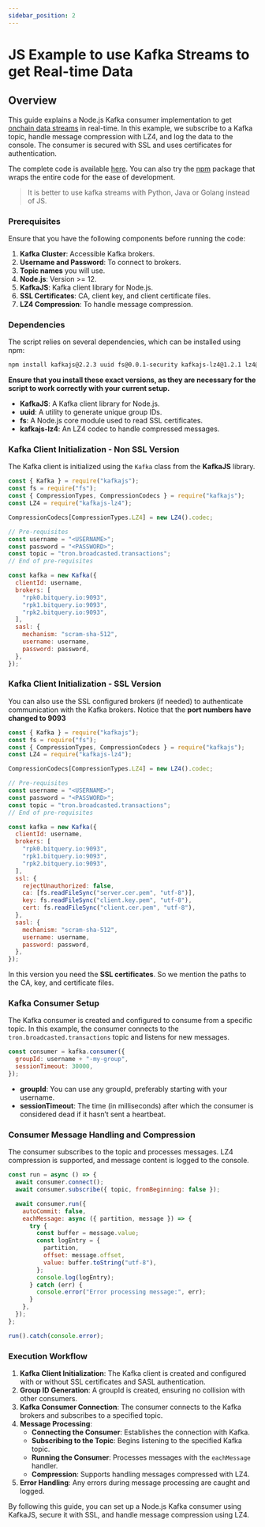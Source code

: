 ```yaml
---
sidebar_position: 2
---
```


# JS Example to use Kafka Streams to get Real-time Data

## Overview

This guide explains a Node.js Kafka consumer implementation to get [onchain data streams](https://bitquery.io/products/streaming) in real-time. In this example, we subscribe to a Kafka topic, handle message compression with LZ4, and log the data to the console. The consumer is secured with SSL and uses certificates for authentication.

The complete code is available [here](https://github.com/bitquery/kafka-consumer-example). You can also try the [npm](https://www.npmjs.com/package/bitquery-kafka) package that wraps the entire code for the ease of development.

> It is better to use kafka streams with Python, Java or Golang instead of JS.

### Prerequisites

Ensure that you have the following components before running the code:

1. **Kafka Cluster**: Accessible Kafka brokers.
2. **Username and Password**: To connect to brokers.
3. **Topic names** you will use.
4. **Node.js**: Version >= 12.
5. **KafkaJS**: Kafka client library for Node.js.
6. **SSL Certificates**: CA, client key, and client certificate files.
7. **LZ4 Compression**: To handle message compression.

### Dependencies

The script relies on several dependencies, which can be installed using npm:

```bash
npm install kafkajs@2.2.3 uuid fs@0.0.1-security kafkajs-lz4@1.2.1 lz4@0.6.5 lz4-asm@0.4.2

```

**Ensure that you install these exact versions, as they are necessary for the script to work correctly with your current setup.**

- **KafkaJS**: A Kafka client library for Node.js.
- **uuid**: A utility to generate unique group IDs.
- **fs**: A Node.js core module used to read SSL certificates.
- **kafkajs-lz4**: An LZ4 codec to handle compressed messages.

### Kafka Client Initialization - Non SSL Version

The Kafka client is initialized using the `Kafka` class from the **KafkaJS** library.
```javascript
const { Kafka } = require("kafkajs");
const fs = require("fs");
const { CompressionTypes, CompressionCodecs } = require("kafkajs");
const LZ4 = require("kafkajs-lz4");

CompressionCodecs[CompressionTypes.LZ4] = new LZ4().codec;

// Pre-requisites
const username = "<USERNAME>";
const password = "<PASSWORD>";
const topic = "tron.broadcasted.transactions";
// End of pre-requisites

const kafka = new Kafka({
  clientId: username,
  brokers: [
    "rpk0.bitquery.io:9093",
    "rpk1.bitquery.io:9093",
    "rpk2.bitquery.io:9093",
  ],
  sasl: {
    mechanism: "scram-sha-512",
    username: username,
    password: password,
  },
});
```

### Kafka Client Initialization - SSL Version

You can also use the SSL configured brokers (if needed) to authenticate communication with the Kafka brokers. Notice that the **port numbers have changed to 9093**

```javascript
const { Kafka } = require("kafkajs");
const fs = require("fs");
const { CompressionTypes, CompressionCodecs } = require("kafkajs");
const LZ4 = require("kafkajs-lz4");

CompressionCodecs[CompressionTypes.LZ4] = new LZ4().codec;

// Pre-requisites
const username = "<USERNAME>";
const password = "<PASSWORD>";
const topic = "tron.broadcasted.transactions";
// End of pre-requisites

const kafka = new Kafka({
  clientId: username,
  brokers: [
    "rpk0.bitquery.io:9093",
    "rpk1.bitquery.io:9093",
    "rpk2.bitquery.io:9093",
  ],
  ssl: {
    rejectUnauthorized: false,
    ca: [fs.readFileSync("server.cer.pem", "utf-8")],
    key: fs.readFileSync("client.key.pem", "utf-8"),
    cert: fs.readFileSync("client.cer.pem", "utf-8"),
  },
  sasl: {
    mechanism: "scram-sha-512",
    username: username,
    password: password,
  },
});
```

In this version you need the **SSL certificates**. So we mention the paths to the CA, key, and certificate files.

### Kafka Consumer Setup

The Kafka consumer is created and configured to consume from a specific topic. In this example, the consumer connects to the `tron.broadcasted.transactions` topic and listens for new messages.

```javascript
const consumer = kafka.consumer({
  groupId: username + "-my-group",
  sessionTimeout: 30000,
});
```

- **groupId**: You can use any groupId, preferably starting with your username.
- **sessionTimeout**: The time (in milliseconds) after which the consumer is considered dead if it hasn’t sent a heartbeat.

### Consumer Message Handling and Compression

The consumer subscribes to the topic and processes messages. LZ4 compression is supported, and message content is logged to the console.

```javascript
const run = async () => {
  await consumer.connect();
  await consumer.subscribe({ topic, fromBeginning: false });

  await consumer.run({
    autoCommit: false,
    eachMessage: async ({ partition, message }) => {
      try {
        const buffer = message.value;
        const logEntry = {
          partition,
          offset: message.offset,
          value: buffer.toString("utf-8"),
        };
        console.log(logEntry);
      } catch (err) {
        console.error("Error processing message:", err);
      }
    },
  });
};

run().catch(console.error);
```

### Execution Workflow

1. **Kafka Client Initialization**: The Kafka client is created and configured with or without SSL certificates and SASL authentication.
2. **Group ID Generation**: A groupId is created, ensuring no collision with other consumers.
3. **Kafka Consumer Connection**: The consumer connects to the Kafka brokers and subscribes to a specified topic.
4. **Message Processing**:
   - **Connecting the Consumer**: Establishes the connection with Kafka.
   - **Subscribing to the Topic**: Begins listening to the specified Kafka topic.
   - **Running the Consumer**: Processes messages with the `eachMessage` handler.
   - **Compression**: Supports handling messages compressed with LZ4.
5. **Error Handling**: Any errors during message processing are caught and logged.

By following this guide, you can set up a Node.js Kafka consumer using KafkaJS, secure it with SSL, and handle message compression using LZ4.
